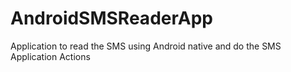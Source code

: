 # AndroidSMSReaderApp
Application to read the SMS using Android native and do the SMS Application Actions
